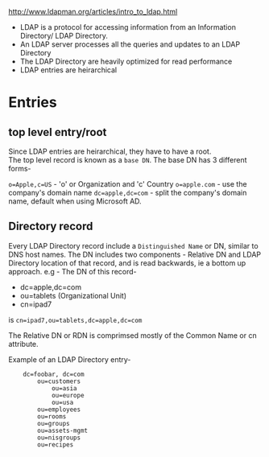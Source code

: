 http://www.ldapman.org/articles/intro_to_ldap.html

* LDAP is a protocol for accessing information from an Information Directory/ LDAP Directory.
* An LDAP server processes all the queries and updates to an LDAP Directory
* The LDAP Directory are heavily optimized for read performance
* LDAP entries are heirarchical

Entries
=======

top level entry/root
--------------------
Since LDAP entries are heirarchical, they have to have a root.  
The top level record is known as a `base DN`. The base DN has 3 different forms-

`o=Apple,c=US` - 'o' or Organization and 'c' Country
`o=apple.com` - use the company's domain name
`dc=apple,dc=com` - split the company's domain name, default when using Microsoft AD.

Directory record
----------------
Every LDAP Directory record include a `Distinguished Name` or DN, similar to DNS host names.
The DN includes two components - Relative DN and LDAP Directory location of that record, and is read
backwards, ie a bottom up approach.
e.g - The DN of this record-
* dc=apple,dc=com
* ou=tablets (Organizational Unit)
* cn=ipad7

is `cn=ipad7,ou=tablets,dc=apple,dc=com`

The Relative DN or RDN is comprimsed mostly of the Common Name or cn attribute.

Example of an LDAP Directory entry-
```
    dc=foobar, dc=com 
        ou=customers 
            ou=asia 
            ou=europe 
            ou=usa 
        ou=employees 
        ou=rooms 
        ou=groups 
        ou=assets-mgmt 
        ou=nisgroups 
        ou=recipes
```
